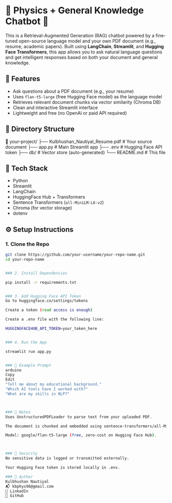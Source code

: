 # 📄 Physics + General Knowledge Chatbot 🤖

This is a Retrieval-Augmented Generation (RAG) chatbot powered by a fine-tuned open-source language model and your own PDF document (e.g., resume, academic papers). Built using **LangChain**, **Streamlit**, and **Hugging Face Transformers**, this app allows you to ask natural language questions and get intelligent responses based on both your document and general knowledge.

## 🚀 Features

- Ask questions about a PDF document (e.g., your resume)
- Uses `flan-t5-large` (free Hugging Face model) as the language model
- Retrieves relevant document chunks via vector similarity (Chroma DB)
- Clean and interactive Streamlit interface
- Lightweight and free (no OpenAI or paid API required)

## 📂 Directory Structure

📁 your-project/
├── Kulbhushan_Nautiyal_Resume.pdf # Your source document
├── app.py # Main Streamlit app
├── .env # Hugging Face API token
├── db/ # Vector store (auto-generated)
└── README.md # This file


## 🧠 Tech Stack

- Python
- Streamlit
- LangChain
- HuggingFace Hub + Transformers
- Sentence Transformers (`all-MiniLM-L6-v2`)
- Chroma (for vector storage)
- dotenv

## ⚙️ Setup Instructions

### 1. Clone the Repo

```bash
git clone https://github.com/your-username/your-repo-name.git
cd your-repo-name


### 2. Install Dependencies

pip install -r requirements.txt


### 3. Add Hugging Face API Token
Go to huggingface.co/settings/tokens

Create a token (read access is enough)

Create a .env file with the following line:

HUGGINGFACEHUB_API_TOKEN=your_token_here


### 4. Run the App

streamlit run app.py


### 📝 Example Prompt
arduino
Copy
Edit
"Tell me about my educational background."
"Which AI tools have I worked with?"
"What are my skills in NLP?"



### 📌 Notes
Uses UnstructuredPDFLoader to parse text from your uploaded PDF.

The document is chunked and embedded using sentence-transformers/all-MiniLM-L6-v2.

Model: google/flan-t5-large (free, zero-cost on Hugging Face Hub).



### 🔐 Security
No sensitive data is logged or transmitted externally.

Your Hugging Face token is stored locally in .env.

### 📧 Author
Kulbhushan Nautiyal
📬 kbphys96@gmail.com
🔗 LinkedIn
🐙 GitHub
